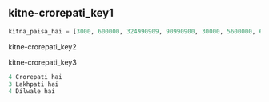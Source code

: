 ## kitne-crorepati_key1
```python
kitna_paisa_hai = [3000, 600000, 324990909, 90990900, 30000, 5600000, 690909090, 31010101, 532010, 510, 4100]
```
kitne-crorepati_key2

kitne-crorepati_key3

```python
4 Crorepati hai
3 Lakhpati hai
4 Dilwale hai
```
